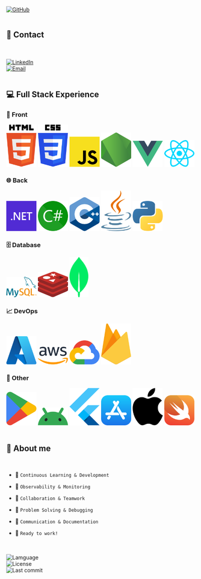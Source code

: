 <br />

<br />

<div
  style="align: center;">
  <a href="https://github.com/juanjosecavila">
    <img
      src="https://img.shields.io/badge/-Welcome%20to%20my%20GitHub-black?logo=Github&logoColor=white"
      alt="GitHub"
      style="width: 700px; height: auto;">
  </a>
</div>

<br />

## 👤 Contact

<br />

<br />

<div
  style="align: center;">
  <div></div>
  <div>
    <a href="https://www.linkedin.com/in/juanjosecanoavila/">
      <img
        src="https://img.shields.io/badge/-juanjosecanoavila-blue?logo=Linkedin&logoColor=white&link=https://www.linkedin.com/in/juanjosecavila"
        alt="LinkedIn"
        style="width: 250px; height: auto;">
    </a>
  </div>
  <div></div>
  <div>
    <a href="mailto:juanjosecanoavila@gmail.com">
      <img
        src="https://img.shields.io/badge/-juanjosecanoavila@gmail.com%20-%23121011?logo=gmail"
        alt="Email"
        style="width: 250px; height: auto;">
    </a>
  </div>
  <div></div>
</div>

<br />

## 💻 Full Stack Experience

### 🔎 Front

<div style="align: center;">
    <img src="./img/html-5.svg" style="width: 80px; height: auto;">
    <img src="./img/css-3.svg" style="width: 80px; height: auto;">
   <img src="./img/javascript.svg" style="width: 80px; height: auto;">
   <img src="./img/nodejs-icon-alt.svg" style="width: 80px; height: auto;">
    <img src="./img/vue.svg" style="width: 80px; height: auto;">
    <img src="./img/react.svg" style="width: 80px; height: auto;">
</div>

### 🌐 Back

<div style="align: center;">
    <img src="./img/dotnet.svg" style="width: 80px; height: auto;">
    <img src="./img/c-sharp.svg" style="width: 80px; height: auto;">
    <img src="./img/c-plusplus.svg" style="width: 80px; height: auto;">
    <img src="./img/java.svg" style="width: 80px; height: auto;">
    <img src="./img/python.svg" style="width: 80px; height: auto;">
</div>

### 🗄 Database

<div style="align: center;">
    <img src="./img/mysql.svg" style="width: 80px; height: auto;">
    <img src="./img/redis.svg" style="width: 80px; height: auto;">
    <img src="./img/mongodb-icon.svg" style="width: 50px; height: auto;">
</div>

### 📈 DevOps

<div style="align: center;">
    <img src="./img/microsoft-azure.svg" style="width: 80px; height: auto;">
    <img src="./img/aws.svg" style="width: 80px; height: auto;">
    <img src="./img/google-cloud.svg" style="width: 80px; height: auto;">
    <img src="./img/firebase.svg" style="width: 80px; height: auto;">
</div>

### 📱 Other

<div style="align: center;">
    <img src="./img/google-play-icon.svg" style="width: 80px; height: auto;">
    <img src="./img/android-icon.svg" style="width: 80px; height: auto;">
    <img src="./img/flutter.svg" style="width: 80px; height: auto;">
    <img src="./img/apple-app-store.svg" style="width: 80px; height: auto;">
    <img src="./img/apple.svg" style="width: 80px; height: auto;">
    <img src="./img/swift.svg" style="width: 80px; height: auto;">
</div>

<br />

## 🎯 About me

<br />

- 🌱 `Continuous Learning & Development`

- 🔭 `Observability & Monitoring`

- 👯 `Collaboration & Teamwork`

- 🤔 `Problem Solving & Debugging`

- 💬 `Communication & Documentation`

- 👷 `Ready to work!`

<br />

<br />

<div
  style="align: center;">
  <div>
    <img
    src="https://img.shields.io/github/languages/top/juanjosecavila/juanjosecavila"
    alt="Lamguage"
    style="width: 125px; height: auto;">
  </div>
  <div></div>
  <div>
    <img
    src="https://img.shields.io/github/license/juanjosecavila/juanjosecavila"
    alt="License"
    style="width: 125px; height: auto;">
  </div>
  <div></div>
  <div>
    <img
    src="https://img.shields.io/github/last-commit/juanjosecavila/juanjosecavila"
    alt="Last commit"
    style="width: 125px; height: auto;">
  </div>
</div>